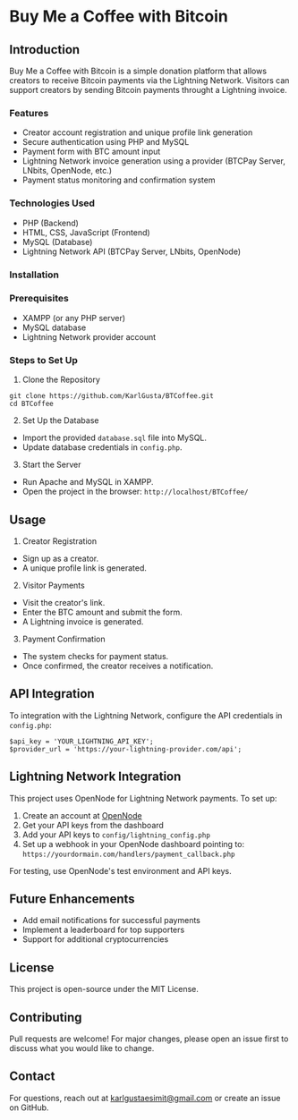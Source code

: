 # Buy Me a Coffee with Bitcoin

## Introduction

Buy Me a Coffee with Bitcoin is a simple donation platform that allows creators to receive Bitcoin payments via the Lightning Network. Visitors can support creators by sending Bitcoin payments throught a Lightning invoice.

### Features

- Creator account registration and unique profile link generation
- Secure authentication using PHP and MySQL
- Payment form with BTC amount input
- Lightning Network invoice generation using a provider (BTCPay Server, LNbits, OpenNode, etc.)
- Payment status monitoring and confirmation system

### Technologies Used

- PHP (Backend)
- HTML, CSS, JavaScript (Frontend)
- MySQL (Database)
- Lightning Network API (BTCPay Server, LNbits, OpenNode)

### Installation

### Prerequisites

- XAMPP (or any PHP server)
- MySQL database
- Lightning Network provider account

### Steps to Set Up

1. Clone the Repository

```
git clone https://github.com/KarlGusta/BTCoffee.git
cd BTCoffee 
```

2. Set Up the Database

- Import the provided `database.sql` file into MySQL.
- Update database credentials in `config.php`.

3. Start the Server

- Run Apache and MySQL in XAMPP.
- Open the project in the browser: `http://localhost/BTCoffee/`

## Usage

1. Creator Registration

- Sign up as a creator.
- A unique profile link is generated.

2. Visitor Payments

- Visit the creator's link.
- Enter the BTC amount and submit the form.
- A Lightning invoice is generated.

3. Payment Confirmation

- The system checks for payment status.
- Once confirmed, the creator receives a notification.

## API Integration

To integration with the Lightning Network, configure the API credentials in `config.php`:

```
$api_key = 'YOUR_LIGHTNING_API_KEY';
$provider_url = 'https://your-lightning-provider.com/api'; 
```

## Lightning Network Integration

This project uses OpenNode for Lightning Network payments. To set up:

1. Create an account at [OpenNode](https://www.opennode.com/)
2. Get your API keys from the dashboard
3. Add your API keys to `config/lightning_config.php`
4. Set up a webhook in your OpenNode dashboard pointing to:
`https://yourdormain.com/handlers/payment_callback.php` 

For testing, use OpenNode's test environment and API keys.

## Future Enhancements

- Add email notifications for successful payments
- Implement a leaderboard for top supporters
- Support for additional cryptocurrencies

## License

This project is open-source under the MIT License.

## Contributing

Pull requests are welcome! For major changes, please open an issue first to discuss what you would like to change.

## Contact

For questions, reach out at karlgustaesimit@gmail.com or create an issue on GitHub.
